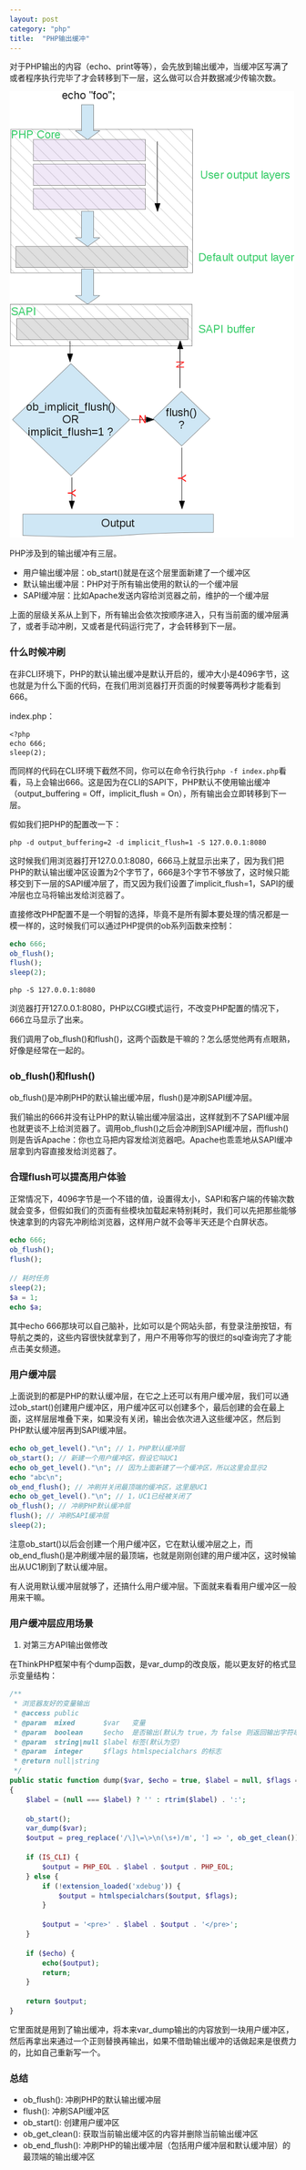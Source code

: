 ```yaml
---
layout: post
category: "php"
title:  "PHP输出缓冲"
---
```


对于PHP输出的内容（echo、print等等），会先放到输出缓冲，当缓冲区写满了或者程序执行完毕了才会转移到下一层，这么做可以合并数据减少传输次数。


![ob-main](/images/ob-main.png)

PHP涉及到的输出缓冲有三层。

- 用户输出缓冲层：ob_start()就是在这个层里面新建了一个缓冲区
- 默认输出缓冲层：PHP对于所有输出使用的默认的一个缓冲层
- SAPI缓冲层：比如Apache发送内容给浏览器之前，维护的一个缓冲层

上面的层级关系从上到下，所有输出会依次按顺序进入，只有当前面的缓冲层满了，或者手动冲刷，又或者是代码运行完了，才会转移到下一层。

### 什么时候冲刷

在非CLI环境下，PHP的默认输出缓冲是默认开启的，缓冲大小是4096字节，这也就是为什么下面的代码，在我们用浏览器打开页面的时候要等两秒才能看到666。

index.php：
```
<?php
echo 666;
sleep(2);
```

而同样的代码在CLI环境下截然不同，你可以在命令行执行```php -f index.php```看看，马上会输出666。这是因为在CLI的SAPI下，PHP默认不使用输出缓冲（output_buffering = Off，implicit_flush = On），所有输出会立即转移到下一层。

假如我们把PHP的配置改一下：
```shell
php -d output_buffering=2 -d implicit_flush=1 -S 127.0.0.1:8080
```

这时候我们用浏览器打开127.0.0.1:8080，666马上就显示出来了，因为我们把PHP的默认输出缓冲区设置为2个字节了，666是3个字节不够放了，这时候只能移交到下一层的SAPI缓冲层了，而又因为我们设置了implicit_flush=1，SAPI的缓冲层也立马将输出发给浏览器了。

直接修改PHP配置不是一个明智的选择，毕竟不是所有脚本要处理的情况都是一模一样的，这时候我们可以通过PHP提供的ob系列函数来控制：
```php
echo 666;
ob_flush();
flush();
sleep(2);
```

```shell
php -S 127.0.0.1:8080
```
浏览器打开127.0.0.1:8080，PHP以CGI模式运行，不改变PHP配置的情况下，666立马显示了出来。

我们调用了ob_flush()和flush()，这两个函数是干嘛的？怎么感觉他两有点眼熟，好像是经常在一起的。

### ob_flush()和flush()
ob_flush()是冲刷PHP的默认输出缓冲层，flush()是冲刷SAPI缓冲层。

我们输出的666并没有让PHP的默认输出缓冲层溢出，这样就到不了SAPI缓冲层也就更谈不上给浏览器了。调用ob_flush()之后会冲刷到SAPI缓冲层，而flush()则是告诉Apache：你也立马把内容发给浏览器吧。Apache也乖乖地从SAPI缓冲层拿到内容直接发给浏览器了。

### 合理flush可以提高用户体验
正常情况下，4096字节是一个不错的值，设置得太小，SAPI和客户端的传输次数就会变多，但假如我们的页面有些模块加载起来特别耗时，我们可以先把那些能够快速拿到的内容先冲刷给浏览器，这样用户就不会等半天还是个白屏状态。
```php
echo 666;
ob_flush();
flush();

// 耗时任务
sleep(2);
$a = 1;
echo $a;
```
其中echo 666那块可以自己脑补，比如可以是个网站头部，有登录注册按钮，有导航之类的，这些内容很快就拿到了，用户不用等你写的很烂的sql查询完了才能点击美女频道。

### 用户缓冲层
上面说到的都是PHP的默认缓冲层，在它之上还可以有用户缓冲层，我们可以通过ob_start()创建用户缓冲区，用户缓冲区可以创建多个，最后创建的会在最上面，这样层层堆叠下来，如果没有关闭，输出会依次进入这些缓冲区，然后到PHP默认缓冲层再到SAPI缓冲层。

```php
echo ob_get_level()."\n"; // 1，PHP默认缓冲层
ob_start(); // 新建一个用户缓冲区，假设它叫UC1
echo ob_get_level()."\n"; // 因为上面新建了一个缓冲区，所以这里会显示2
echo "abc\n";
ob_end_flush(); // 冲刷并关闭最顶端的缓冲区，这里是UC1
echo ob_get_level()."\n"; // 1，UC1已经被关闭了
ob_flush(); // 冲刷PHP默认缓冲层
flush(); // 冲刷SAPI缓冲层
sleep(2);
```

注意ob_start()以后会创建一个用户缓冲区，它在默认缓冲层之上，而ob_end_flush()是冲刷缓冲层的最顶端，也就是刚刚创建的用户缓冲区，这时候输出从UC1刷到了默认缓冲层。

有人说用默认缓冲层就够了，还搞什么用户缓冲层。下面就来看看用户缓冲区一般用来干嘛。

### 用户缓冲层应用场景
1. 对第三方API输出做修改

在ThinkPHP框架中有个dump函数，是var_dump的改良版，能以更友好的格式显示变量结构：
```php
/**
 * 浏览器友好的变量输出
 * @access public
 * @param  mixed       $var   变量
 * @param  boolean     $echo  是否输出(默认为 true，为 false 则返回输出字符串)
 * @param  string|null $label 标签(默认为空)
 * @param  integer     $flags htmlspecialchars 的标志
 * @return null|string
 */
public static function dump($var, $echo = true, $label = null, $flags = ENT_SUBSTITUTE)
{
    $label = (null === $label) ? '' : rtrim($label) . ':';

    ob_start();
    var_dump($var);
    $output = preg_replace('/\]\=\>\n(\s+)/m', '] => ', ob_get_clean());

    if (IS_CLI) {
        $output = PHP_EOL . $label . $output . PHP_EOL;
    } else {
        if (!extension_loaded('xdebug')) {
            $output = htmlspecialchars($output, $flags);
        }

        $output = '<pre>' . $label . $output . '</pre>';
    }

    if ($echo) {
        echo($output);
        return;
    }

    return $output;
}
```
它里面就是用到了输出缓冲，将本来var_dump输出的内容放到一块用户缓冲区，然后再拿出来通过一个正则替换再输出，如果不借助输出缓冲的话做起来是很费力的，比如自己重新写一个。

### 总结
- ob_flush(): 冲刷PHP的默认输出缓冲层
- flush(): 冲刷SAPI缓冲区
- ob_start(): 创建用户缓冲区
- ob_get_clean(): 获取当前输出缓冲区的内容并删除当前输出缓冲区
- ob_end_flush(): 冲刷PHP的输出缓冲层（包括用户缓冲层和默认缓冲层）的最顶端的输出缓冲区